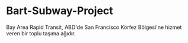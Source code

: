 # Bart-Subway-Project
Bay Area Rapid Transit, ABD'de San Francisco Körfez Bölgesi'ne hizmet veren bir toplu taşıma ağıdır.
